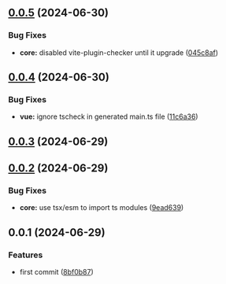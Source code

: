## [0.0.5](https://github.com/SoulLyoko/vixt/compare/v0.0.4...v0.0.5) (2024-06-30)


### Bug Fixes

* **core:** disabled vite-plugin-checker until it upgrade ([045c8af](https://github.com/SoulLyoko/vixt/commit/045c8afcf2994d2ff298dcd299acbff6b9c88a2f))



## [0.0.4](https://github.com/SoulLyoko/vixt/compare/v0.0.3...v0.0.4) (2024-06-30)


### Bug Fixes

* **vue:** ignore tscheck in generated main.ts file ([11c6a36](https://github.com/SoulLyoko/vixt/commit/11c6a36b0918fc9234b5ed61ccd499fe43e0803e))



## [0.0.3](https://github.com/SoulLyoko/vixt/compare/v0.0.2...v0.0.3) (2024-06-29)



## [0.0.2](https://github.com/SoulLyoko/vixt/compare/v0.0.1...v0.0.2) (2024-06-29)


### Bug Fixes

* **core:** use tsx/esm to import ts modules ([9ead639](https://github.com/SoulLyoko/vixt/commit/9ead63922a323b028dba9590de75eff0e43b4ba6))



## 0.0.1 (2024-06-29)


### Features

* first commit ([8bf0b87](https://github.com/SoulLyoko/vixt/commit/8bf0b8744b8e942b15d8770db6877319d3a2e151))



